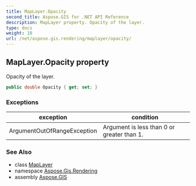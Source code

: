 ```yaml
---
title: MapLayer.Opacity
second_title: Aspose.GIS for .NET API Reference
description: MapLayer property. Opacity of the layer.
type: docs
weight: 10
url: /net/aspose.gis.rendering/maplayer/opacity/
---
```

## MapLayer.Opacity property

Opacity of the layer.

```csharp
public double Opacity { get; set; }
```

### Exceptions

| exception | condition |
| --- | --- |
| ArgumentOutOfRangeException | Argument is less than 0 or greater than 1. |

### See Also

* class [MapLayer](../)
* namespace [Aspose.Gis.Rendering](../../maplayer/)
* assembly [Aspose.GIS](../../../)


